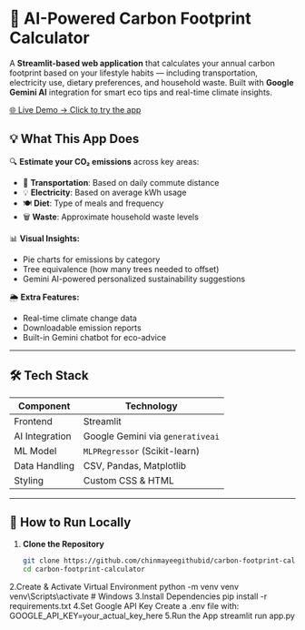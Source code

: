 # 🌿 AI-Powered Carbon Footprint Calculator

A **Streamlit-based web application** that calculates your annual carbon footprint based on your lifestyle habits — including transportation, electricity use, dietary preferences, and household waste. Built with **Google Gemini AI** integration for smart eco tips and real-time climate insights.

[🌐 Live Demo → Click to try the app](https://carbon-app.streamlit.app)

## 💡 What This App Does

🔍 **Estimate your CO₂ emissions** across key areas:
- 🚗 **Transportation**: Based on daily commute distance  
- 💡 **Electricity**: Based on average kWh usage  
- 🍽️ **Diet**: Type of meals and frequency  
- 🗑️ **Waste**: Approximate household waste levels
  
📊 **Visual Insights:**
- Pie charts for emissions by category
- Tree equivalence (how many trees needed to offset)
- Gemini AI-powered personalized sustainability suggestions
  
🌦️ **Extra Features:**
- Real-time climate change data
- Downloadable emission reports
- Built-in Gemini chatbot for eco-advice
---
## 🛠️ Tech Stack

| Component      | Technology            |
|----------------|------------------------|
| Frontend       | Streamlit              |
| AI Integration | Google Gemini via `generativeai` |
| ML Model       | `MLPRegressor` (Scikit-learn) |
| Data Handling  | CSV, Pandas, Matplotlib |
| Styling        | Custom CSS & HTML      |
---
## 🚀 How to Run Locally

1. **Clone the Repository**
   ```bash
   git clone https://github.com/chinmayeegithubid/carbon-footprint-calculator.git
   cd carbon-footprint-calculator
2.Create & Activate Virtual Environment
python -m venv venv
venv\Scripts\activate    # Windows
3.Install Dependencies
pip install -r requirements.txt
4.Set Google API Key
Create a .env file with:
GOOGLE_API_KEY=your_actual_key_here
5.Run the App
streamlit run app.py
